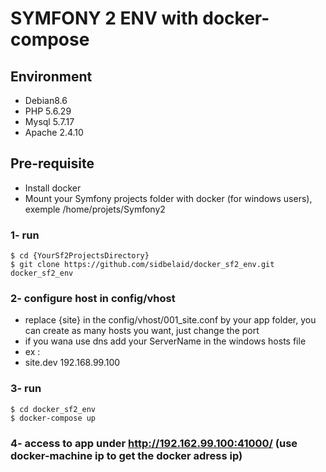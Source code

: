 # SYMFONY 2 ENV with docker-compose

## Environment
- Debian8.6
- PHP 5.6.29
- Mysql 5.7.17
- Apache 2.4.10

## Pre-requisite
- Install docker
- Mount your Symfony projects folder with docker (for windows users), exemple /home/projets/Symfony2

### 1- run
```
$ cd {YourSf2ProjectsDirectory}
$ git clone https://github.com/sidbelaid/docker_sf2_env.git docker_sf2_env
```
### 2- configure host in config/vhost
* replace {site} in the config/vhost/001_site.conf by your app folder, you can create as many hosts you want, just change the port
* if you wana use dns add your ServerName in the windows hosts file
* ex :
* site.dev	192.168.99.100

### 3- run
```
$ cd docker_sf2_env
$ docker-compose up
```
### 4- access to app under http://192.162.99.100:41000/ (use docker-machine ip to get the docker adress ip)